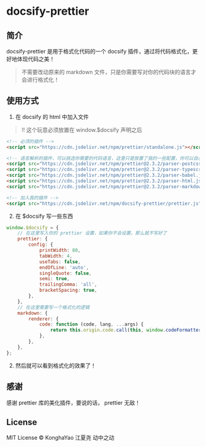 # docsify-prettier

## 简介

docsify-prettier 是用于格式化代码的一个 docsify 插件，通过将代码格式化，更好地体现代码之美！

> 不需要改动原来的 markdown 文件，只是你需要写对你的代码块的语言才会进行格式化！

## 使用方式

1. 在 docsify 的 html 中加入文件

> !! 这个玩意必须放置在 window.$docsify 声明之后

```html
<!-- 必须的插件 -->
<script src="https://cdn.jsdelivr.net/npm/prettier/standalone.js"></script>

<!-- 语言解析的插件，可以挑选你需要的代码语言，这里只是放置了我的一些配置，你可以自己查看 prettier 的文档进行文件的添加 -->
<script src="https://cdn.jsdelivr.net/npm/prettier@2.3.2/parser-postcss.js"></script>
<script src="https://cdn.jsdelivr.net/npm/prettier@2.3.2/parser-typescript.js"></script>
<script src="https://cdn.jsdelivr.net/npm/prettier@2.3.2/parser-babel.js"></script>
<script src="https://cdn.jsdelivr.net/npm/prettier@2.3.2/parser-html.js"></script>
<script src="https://cdn.jsdelivr.net/npm/prettier@2.3.2/parser-markdown.js"></script>

<!-- 加入我的插件 -->
<script src="https://cdn.jsdelivr.net/npm/docsify-prettier/prettier.js"></script>
```

2. 在 $docsify 写一些东西

```js
window.$docsify = {
    // 在这里写入你的 prettier 设置，如果你不会设置，那么就不写好了
    prettier: {
        config: {
            printWidth: 80,
            tabWidth: 4,
            useTabs: false,
            endOfLine: 'auto',
            singleQuote: false,
            semi: true,
            trailingComma: 'all',
            bracketSpacing: true,
        },
    },
    // 在这里需要写一个格式化的逻辑
    markdown: {
        renderer: {
            code: function (code, lang, ...args) {
                return this.origin.code.call(this, window.codeFormatter(code, lang), lang, ...args);
            },
        },
    },
};
```

2. 然后就可以看到格式化的效果了！

## 感谢

感谢 prettier 库的美化插件，要说的话， prettier 无敌！

## License

MIT License © KonghaYao 江夏尧 动中之动

[](./language.md ':include')
